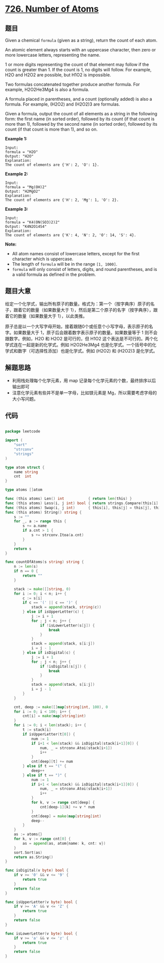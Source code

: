 # [726. Number of Atoms](https://leetcode.com/problems/number-of-atoms/)


## 题目

Given a chemical `formula` (given as a string), return the count of each atom.

An atomic element always starts with an uppercase character, then zero or more lowercase letters, representing the name.

1 or more digits representing the count of that element may follow if the count is greater than 1. If the count is 1, no digits will follow. For example, H2O and H2O2 are possible, but H1O2 is impossible.

Two formulas concatenated together produce another formula. For example, H2O2He3Mg4 is also a formula.

A formula placed in parentheses, and a count (optionally added) is also a formula. For example, (H2O2) and (H2O2)3 are formulas.

Given a formula, output the count of all elements as a string in the following form: the first name (in sorted order), followed by its count (if that count is more than 1), followed by the second name (in sorted order), followed by its count (if that count is more than 1), and so on.

**Example 1:**

    Input: 
    formula = "H2O"
    Output: "H2O"
    Explanation: 
    The count of elements are {'H': 2, 'O': 1}.

**Example 2:**

    Input: 
    formula = "Mg(OH)2"
    Output: "H2MgO2"
    Explanation: 
    The count of elements are {'H': 2, 'Mg': 1, 'O': 2}.

**Example 3:**

    Input: 
    formula = "K4(ON(SO3)2)2"
    Output: "K4N2O14S4"
    Explanation: 
    The count of elements are {'K': 4, 'N': 2, 'O': 14, 'S': 4}.

**Note:**

- All atom names consist of lowercase letters, except for the first character which is uppercase.
- The length of `formula` will be in the range `[1, 1000]`.
- `formula` will only consist of letters, digits, and round parentheses, and is a valid formula as defined in the problem.


## 题目大意

给定一个化学式，输出所有原子的数量。格式为：第一个（按字典序）原子的名子，跟着它的数量（如果数量大于 1），然后是第二个原子的名字（按字典序），跟着它的数量（如果数量大于 1），以此类推。

原子总是以一个大写字母开始，接着跟随0个或任意个小写字母，表示原子的名字。如果数量大于 1，原子后会跟着数字表示原子的数量。如果数量等于 1 则不会跟数字。例如，H2O 和 H2O2 是可行的，但 H1O2 这个表达是不可行的。两个化学式连在一起是新的化学式。例如 H2O2He3Mg4 也是化学式。一个括号中的化学式和数字（可选择性添加）也是化学式。例如 (H2O2) 和 (H2O2)3 是化学式。



## 解题思路


- 利用栈处理每个化学元素，用 map 记录每个化学元素的个数，最终排序以后输出即可
- 注意化学元素有些并不是单一字母，比如镁元素是 Mg，所以需要考虑字母的大小写问题。


## 代码

```go

package leetcode

import (
	"sort"
	"strconv"
	"strings"
)

type atom struct {
	name string
	cnt  int
}

type atoms []atom

func (this atoms) Len() int           { return len(this) }
func (this atoms) Less(i, j int) bool { return strings.Compare(this[i].name, this[j].name) < 0 }
func (this atoms) Swap(i, j int)      { this[i], this[j] = this[j], this[i] }
func (this atoms) String() string {
	s := ""
	for _, a := range this {
		s += a.name
		if a.cnt > 1 {
			s += strconv.Itoa(a.cnt)
		}
	}
	return s
}

func countOfAtoms(s string) string {
	n := len(s)
	if n == 0 {
		return ""
	}

	stack := make([]string, 0)
	for i := 0; i < n; i++ {
		c := s[i]
		if c == '(' || c == ')' {
			stack = append(stack, string(c))
		} else if isUpperLetter(c) {
			j := i + 1
			for ; j < n; j++ {
				if !isLowerLetter(s[j]) {
					break
				}
			}
			stack = append(stack, s[i:j])
			i = j - 1
		} else if isDigital(c) {
			j := i + 1
			for ; j < n; j++ {
				if !isDigital(s[j]) {
					break
				}
			}
			stack = append(stack, s[i:j])
			i = j - 1
		}
	}

	cnt, deep := make([]map[string]int, 100), 0
	for i := 0; i < 100; i++ {
		cnt[i] = make(map[string]int)
	}
	for i := 0; i < len(stack); i++ {
		t := stack[i]
		if isUpperLetter(t[0]) {
			num := 1
			if i+1 < len(stack) && isDigital(stack[i+1][0]) {
				num, _ = strconv.Atoi(stack[i+1])
				i++
			}
			cnt[deep][t] += num
		} else if t == "(" {
			deep++
		} else if t == ")" {
			num := 1
			if i+1 < len(stack) && isDigital(stack[i+1][0]) {
				num, _ = strconv.Atoi(stack[i+1])
				i++
			}
			for k, v := range cnt[deep] {
				cnt[deep-1][k] += v * num
			}
			cnt[deep] = make(map[string]int)
			deep--
		}
	}
	as := atoms{}
	for k, v := range cnt[0] {
		as = append(as, atom{name: k, cnt: v})
	}
	sort.Sort(as)
	return as.String()
}

func isDigital(v byte) bool {
	if v >= '0' && v <= '9' {
		return true
	}
	return false
}

func isUpperLetter(v byte) bool {
	if v >= 'A' && v <= 'Z' {
		return true
	}
	return false
}

func isLowerLetter(v byte) bool {
	if v >= 'a' && v <= 'z' {
		return true
	}
	return false
}

```